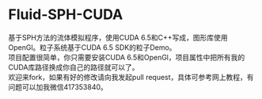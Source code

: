 # Fluid-SPH-CUDA
基于SPH方法的流体模拟程序，使用CUDA 6.5和C++写成，图形库使用OpenGl。粒子系统基于CUDA 6.5 SDK的粒子Demo。<br>
项目配置很简单，你只需要安装CUDA 6.5和OpenGl，项目属性中把所有我的CUDA库路径换成你自己的路径就可以了。<br>
欢迎来fork，如果有好的修改请向我发起pull request，具体可参考网上教程，有问题可以加我微信417353840。<br>
